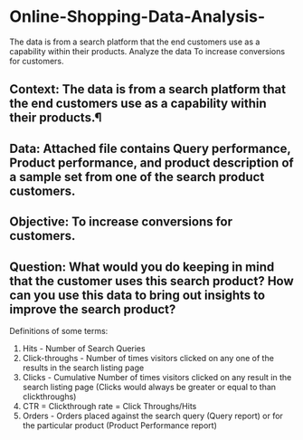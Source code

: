 # Online-Shopping-Data-Analysis-
 The data is from a search platform that the end customers use as a capability within their products. Analyze the data  To increase conversions for customers.
## Context: The data is from a search platform that the end customers use as a capability within their products.¶
## Data: Attached file contains Query performance, Product performance, and product description of a sample set from one of the search product customers.
## Objective: To increase conversions for customers.
## Question: What would you do keeping in mind that the customer uses this search product? How can you use this data to bring out insights to improve the search product?
Definitions of some terms:
1) Hits - Number of Search Queries
2) Click-throughs - Number of times visitors clicked on any one of the results in the search listing page
3) Clicks - Cumulative Number of times visitors clicked on any result in the search listing page
(Clicks would always be greater or equal to than clickthroughs)
4) CTR = Clickthrough rate = Click Throughs/Hits
5) Orders - Orders placed against the search query (Query report) or for the particular product (Product Performance report)
